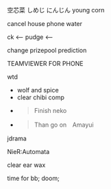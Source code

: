 空芯菜
しめじ
にんじん
young corn

cancel
house
phone
water

ck <--
pudge <-- 

change prizepool prediction

TEAMVIEWER FOR PHONE

wtd
- wolf and spice
- clear chibi comp 
- >Finish neko
- >Than go on　Amayui

jdrama

NieR:Automata

clear ear wax

time for 
bb;
doom;
